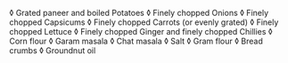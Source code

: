 ◊ Grated paneer and boiled  Potatoes 
◊ Finely chopped Onions 
◊ Finely chopped Capsicums 
◊ Finely chopped Carrots (or evenly grated) 
◊ Finely chopped Lettuce 
◊ Finely chopped Ginger and finely chopped Chillies 
◊ Corn flour 
◊ Garam masala 
◊ Chat masala 
◊ Salt 
◊ Gram flour 
◊ Bread crumbs 
◊ Groundnut oil 